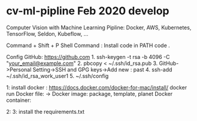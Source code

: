 # cv-ml-pipline Feb 2020 develop

Computer Vision with Machine Learning Pipline: Docker, AWS, Kubernetes, TensorFlow, Seldon, Kubeflow, ...

Command + Shift + P
Shell Command : Install code in PATH
code .

Config GitHub: https://github.com 1. ssh-keygen -t rsa -b 4096 -C "your_email@example.com" 2. pbcopy < ~/.ssh/id_rsa.pub 3. GitHub->Personal Setting->SSH and GPG keys->Add new : past 4. ssh-add ~/.ssh/id_rsa_work_user1 5. ~/.ssh/config

1: install docker : https://docs.docker.com/docker-for-mac/install/
docker run
Docker file: -> Docker image: package, template, planet
Docker container:

2:
3: install the requirements.txt
